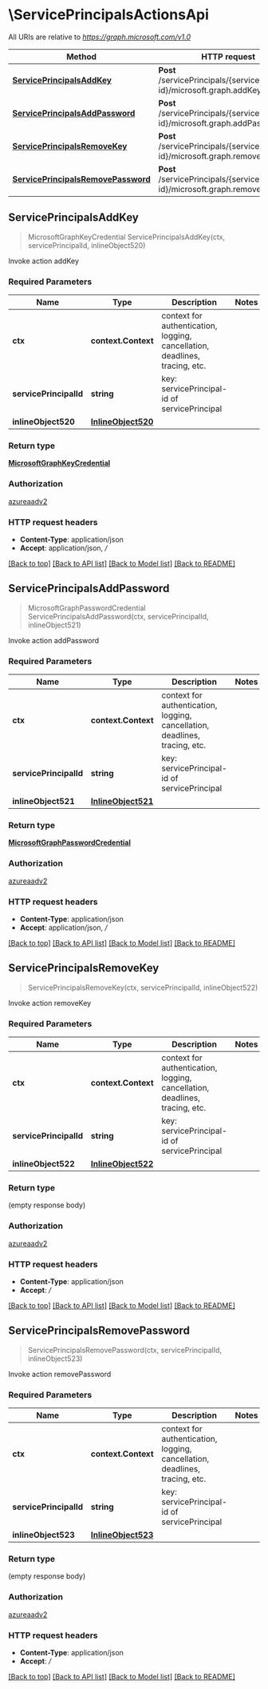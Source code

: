 # \ServicePrincipalsActionsApi

All URIs are relative to *https://graph.microsoft.com/v1.0*

Method | HTTP request | Description
------------- | ------------- | -------------
[**ServicePrincipalsAddKey**](ServicePrincipalsActionsApi.md#ServicePrincipalsAddKey) | **Post** /servicePrincipals/{servicePrincipal-id}/microsoft.graph.addKey | Invoke action addKey
[**ServicePrincipalsAddPassword**](ServicePrincipalsActionsApi.md#ServicePrincipalsAddPassword) | **Post** /servicePrincipals/{servicePrincipal-id}/microsoft.graph.addPassword | Invoke action addPassword
[**ServicePrincipalsRemoveKey**](ServicePrincipalsActionsApi.md#ServicePrincipalsRemoveKey) | **Post** /servicePrincipals/{servicePrincipal-id}/microsoft.graph.removeKey | Invoke action removeKey
[**ServicePrincipalsRemovePassword**](ServicePrincipalsActionsApi.md#ServicePrincipalsRemovePassword) | **Post** /servicePrincipals/{servicePrincipal-id}/microsoft.graph.removePassword | Invoke action removePassword



## ServicePrincipalsAddKey

> MicrosoftGraphKeyCredential ServicePrincipalsAddKey(ctx, servicePrincipalId, inlineObject520)

Invoke action addKey

### Required Parameters


Name | Type | Description  | Notes
------------- | ------------- | ------------- | -------------
**ctx** | **context.Context** | context for authentication, logging, cancellation, deadlines, tracing, etc.
**servicePrincipalId** | **string**| key: servicePrincipal-id of servicePrincipal | 
**inlineObject520** | [**InlineObject520**](InlineObject520.md)|  | 

### Return type

[**MicrosoftGraphKeyCredential**](microsoft.graph.keyCredential.md)

### Authorization

[azureaadv2](../README.md#azureaadv2)

### HTTP request headers

- **Content-Type**: application/json
- **Accept**: application/json, */*

[[Back to top]](#) [[Back to API list]](../README.md#documentation-for-api-endpoints)
[[Back to Model list]](../README.md#documentation-for-models)
[[Back to README]](../README.md)


## ServicePrincipalsAddPassword

> MicrosoftGraphPasswordCredential ServicePrincipalsAddPassword(ctx, servicePrincipalId, inlineObject521)

Invoke action addPassword

### Required Parameters


Name | Type | Description  | Notes
------------- | ------------- | ------------- | -------------
**ctx** | **context.Context** | context for authentication, logging, cancellation, deadlines, tracing, etc.
**servicePrincipalId** | **string**| key: servicePrincipal-id of servicePrincipal | 
**inlineObject521** | [**InlineObject521**](InlineObject521.md)|  | 

### Return type

[**MicrosoftGraphPasswordCredential**](microsoft.graph.passwordCredential.md)

### Authorization

[azureaadv2](../README.md#azureaadv2)

### HTTP request headers

- **Content-Type**: application/json
- **Accept**: application/json, */*

[[Back to top]](#) [[Back to API list]](../README.md#documentation-for-api-endpoints)
[[Back to Model list]](../README.md#documentation-for-models)
[[Back to README]](../README.md)


## ServicePrincipalsRemoveKey

> ServicePrincipalsRemoveKey(ctx, servicePrincipalId, inlineObject522)

Invoke action removeKey

### Required Parameters


Name | Type | Description  | Notes
------------- | ------------- | ------------- | -------------
**ctx** | **context.Context** | context for authentication, logging, cancellation, deadlines, tracing, etc.
**servicePrincipalId** | **string**| key: servicePrincipal-id of servicePrincipal | 
**inlineObject522** | [**InlineObject522**](InlineObject522.md)|  | 

### Return type

 (empty response body)

### Authorization

[azureaadv2](../README.md#azureaadv2)

### HTTP request headers

- **Content-Type**: application/json
- **Accept**: */*

[[Back to top]](#) [[Back to API list]](../README.md#documentation-for-api-endpoints)
[[Back to Model list]](../README.md#documentation-for-models)
[[Back to README]](../README.md)


## ServicePrincipalsRemovePassword

> ServicePrincipalsRemovePassword(ctx, servicePrincipalId, inlineObject523)

Invoke action removePassword

### Required Parameters


Name | Type | Description  | Notes
------------- | ------------- | ------------- | -------------
**ctx** | **context.Context** | context for authentication, logging, cancellation, deadlines, tracing, etc.
**servicePrincipalId** | **string**| key: servicePrincipal-id of servicePrincipal | 
**inlineObject523** | [**InlineObject523**](InlineObject523.md)|  | 

### Return type

 (empty response body)

### Authorization

[azureaadv2](../README.md#azureaadv2)

### HTTP request headers

- **Content-Type**: application/json
- **Accept**: */*

[[Back to top]](#) [[Back to API list]](../README.md#documentation-for-api-endpoints)
[[Back to Model list]](../README.md#documentation-for-models)
[[Back to README]](../README.md)

